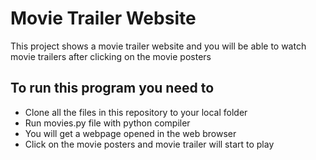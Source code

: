 # Movie Trailer Website

This project shows a movie trailer website and you will be able to watch movie trailers after clicking on the movie posters

## To run this program you need to
- Clone all the files in this repository to your local folder
- Run movies.py file with python compiler
- You will get a webpage opened in the web browser
- Click on the movie posters and movie trailer will start to play
